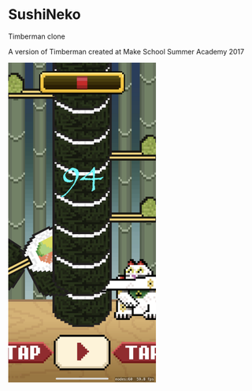 # SushiNeko
Timberman clone

A version of Timberman created at Make School Summer Academy 2017

<img src="IMG_5582.png" alt="Sushi Neko" width="300">
